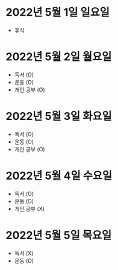 
# 2022년 5월 1일 일요일

- 휴식

# 2022년 5월 2일 월요일

- 독서 (O)
- 운동 (O)
- 개인 공부 (O)

# 2022년 5월 3일 화요일 

- 독서 (O)
- 운동 (O)
- 개인 공부 (O)

# 2022년 5월 4일 수요일 

- 독서 (O)
- 운동 (O)
- 개인 공부 (X)

# 2022년 5월 5일 목요일 

- 독서 (X)
- 운동 (O)

